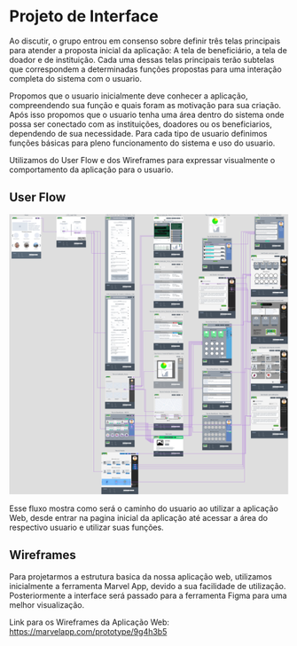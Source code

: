 
# Projeto de Interface

Ao discutir, o grupo entrou em consenso sobre definir três telas principais para atender a proposta inicial da aplicação: A tela de beneficiário, a tela de doador e de instituição. Cada uma dessas telas principais terão subtelas que correspondem a determinadas funções propostas para uma interação completa do sistema com o usuario. 

Propomos que o usuario inicialmente deve conhecer a aplicação, compreendendo sua função e quais foram as motivação para sua criação. Após isso propomos que o usuario tenha uma área dentro do sistema onde possa ser conectado com as instituições, doadores ou os beneficiarios, dependendo de sua necessidade.
Para cada tipo de usuario definimos funções básicas para pleno funcionamento do sistema e uso do usuario.

Utilizamos do User Flow e dos Wireframes para expressar visualmente o comportamento da aplicação para o usuario.


## User Flow

![UserFlow da Aplicação](img/flowmap.png)

Esse fluxo mostra como será o caminho do usuario ao utilizar a aplicação Web, desde entrar na pagina inicial da aplicação até acessar a área do respectivo usuario e utilizar suas funções. 

## Wireframes

Para projetarmos a estrutura basica da nossa aplicação web, utilizamos inicialmente a ferramenta Marvel App, devido a sua facilidade de utilização. Posteriormente a interface será passado para a ferramenta Figma para uma melhor visualização. 

Link para os Wireframes da Aplicação Web: https://marvelapp.com/prototype/9g4h3b5
